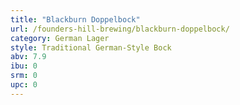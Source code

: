 ```yaml
---
title: "Blackburn Doppelbock"
url: /founders-hill-brewing/blackburn-doppelbock/
category: German Lager
style: Traditional German-Style Bock
abv: 7.9
ibu: 0
srm: 0
upc: 0
---
```


